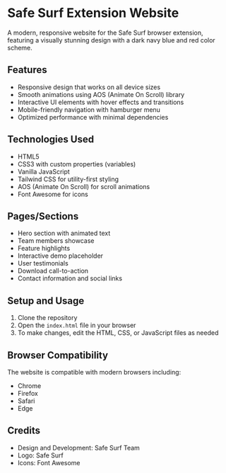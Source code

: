 # Safe Surf Extension Website

A modern, responsive website for the Safe Surf browser extension, featuring a visually stunning design with a dark navy blue and red color scheme.

## Features

- Responsive design that works on all device sizes
- Smooth animations using AOS (Animate On Scroll) library
- Interactive UI elements with hover effects and transitions
- Mobile-friendly navigation with hamburger menu
- Optimized performance with minimal dependencies

## Technologies Used

- HTML5
- CSS3 with custom properties (variables)
- Vanilla JavaScript
- Tailwind CSS for utility-first styling
- AOS (Animate On Scroll) for scroll animations
- Font Awesome for icons

## Pages/Sections

- Hero section with animated text
- Team members showcase
- Feature highlights
- Interactive demo placeholder
- User testimonials
- Download call-to-action
- Contact information and social links

## Setup and Usage

1. Clone the repository
2. Open the `index.html` file in your browser
3. To make changes, edit the HTML, CSS, or JavaScript files as needed

## Browser Compatibility

The website is compatible with modern browsers including:
- Chrome
- Firefox
- Safari
- Edge

## Credits

- Design and Development: Safe Surf Team
- Logo: Safe Surf
- Icons: Font Awesome 